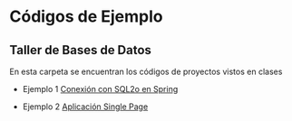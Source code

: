 # Códigos de Ejemplo
## Taller de Bases de Datos

En esta carpeta se encuentran los códigos de proyectos vistos en clases

* Ejemplo 1 [Conexión con SQL2o en Spring](./ejemplo-spring-1)

* Ejemplo 2 [Aplicación Single Page](./ejemplo-vue)